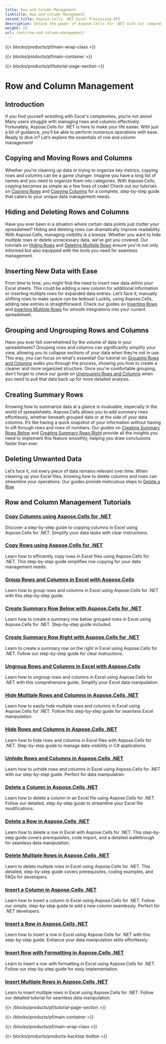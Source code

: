 ```yaml
---
title: Row and Column Management
linktitle: Row and Column Management
second_title: Aspose.Cells .NET Excel Processing API
description: Unlock the power of Aspose.Cells for .NET with our comprehensive tutorials on row and column management to enhance your Excel skills effortlessly. 
weight: 22
url: /net/row-and-column-management/
---
```


{{< blocks/products/pf/main-wrap-class >}}

{{< blocks/products/pf/main-container >}}

{{< blocks/products/pf/tutorial-page-section >}}

# Row and Column Management

## Introduction

If you find yourself wrestling with Excel's complexities, you’re not alone! Many users struggle with managing rows and columns effectively. Fortunately, Aspose.Cells for .NET is here to make your life easier. With just a bit of guidance, you’ll be able to perform numerous operations with ease. Ready to dive in? Let’s explore the essentials of row and column management!

## Copying and Moving Rows and Columns

Whether you're cleaning up data or trying to organize key metrics, copying rows and columns can be a game changer. Imagine you have a long list of names and you need to organize them into categories. With Aspose.Cells, copying becomes as simple as a few lines of code! Check out our tutorials on [Copying Rows](./copying-rows/) and [Copying Columns](./copying-columns/) for a complete, step-by-step guide that caters to your unique data management needs.

## Hiding and Deleting Rows and Columns

Have you ever been in a situation where certain data points just clutter your spreadsheet? Hiding and deleting rows can dramatically improve readability. With Aspose.Cells, managing visibility is a breeze. Whether you want to hide multiple rows or delete unnecessary data, we’ve got you covered. Our tutorials on [Hiding Rows](./hide-rows-columns-aspose-cells/) and [Deleting Multiple Rows](./delete-multiple-rows-aspose-cells/) ensure you're not only informed but also equipped with the tools you need for seamless management.

## Inserting New Data with Ease

From time to time, you might find the need to insert new data within your Excel sheets. This could be adding a new column for additional information or inserting multiple rows for expanded data entries. Let’s face it; manually shifting rows to make space can be tedious! Luckily, using Aspose.Cells, adding new entries is straightforward. Check our guides on [Inserting Rows](./insert-row-aspose-cells/) and [Inserting Multiple Rows](./insert-multiple-rows-aspose-cells/) for smooth integrations into your current spreadsheet.

## Grouping and Ungrouping Rows and Columns

Have you ever felt overwhelmed by the volume of data in your spreadsheets? Grouping rows and columns can significantly simplify your view, allowing you to collapse sections of your data when they’re not in use. This way, you can focus on what's essential! Our tutorial on [Grouping Rows and Columns](./grouping-rows-and-columns/) walks you through the process, showing you how to create a cleaner and more organized structure. Once you're comfortable grouping, don't forget to check our guide on [Ungrouping Rows and Columns](./ungrouping-rows-and-columns/) when you need to pull that data back up for more detailed analysis.

## Creating Summary Rows

Knowing how to summarize data at a glance is invaluable, especially in the world of spreadsheets. Aspose.Cells allows you to add summary rows effortlessly, whether beneath grouped data or at the side of your data columns. It’s like having a quick snapshot of your information without having to sift through rows and rows of numbers. Our guides on [Creating Summary Rows Below](./summary-row-below/) and [Creating Summary Rows Right](./summary-row-right/) provide all the insights you need to implement this feature smoothly, helping you draw conclusions faster than ever.

## Deleting Unwanted Data

Let’s face it, not every piece of data remains relevant over time. When cleaning up your Excel files, knowing how to delete columns and rows can streamline your operations. Our guides provide meticulous steps to [Delete a Row](./delete-row-aspose-cells/).

## Row and Column Management Tutorials
### [Copy Columns using Aspose.Cells for .NET](./copying-columns/)
Discover a step-by-step guide to copying columns in Excel using Aspose.Cells for .NET. Simplify your data tasks with clear instructions.
### [Copy Rows using Aspose.Cells for .NET](./copying-rows/)
Learn how to efficiently copy rows in Excel files using Aspose.Cells for .NET. This step-by-step guide simplifies row copying for your data management needs.
### [Group Rows and Columns in Excel with Aspose.Cells](./grouping-rows-and-columns/)
Learn how to group rows and columns in Excel using Aspose.Cells for .NET with this step-by-step guide.
### [Create Summary Row Below with Aspose.Cells for .NET](./summary-row-below/)
Learn how to create a summary row below grouped rows in Excel using Aspose.Cells for .NET. Step-by-step guide included.
### [Create Summary Row Right with Aspose.Cells for .NET](./summary-row-right/)
Learn to create a summary row on the right in Excel using Aspose.Cells for .NET. Follow our step-by-step guide for clear instructions.
### [Ungroup Rows and Columns in Excel with Aspose.Cells](./ungrouping-rows-and-columns/)
Learn how to ungroup rows and columns in Excel using Aspose.Cells for .NET with this comprehensive guide. Simplify your Excel data manipulation.
### [Hide Multiple Rows and Columns in Aspose.Cells .NET](./hide-multiple-rows-columns-aspose-cells/)
Learn how to easily hide multiple rows and columns in Excel using Aspose.Cells for .NET. Follow this step-by-step guide for seamless Excel manipulation.
### [Hide Rows and Columns in Aspose.Cells .NET](./hide-rows-columns-aspose-cells/)
Learn how to hide rows and columns in Excel files with Aspose.Cells for .NET. Step-by-step guide to manage data visibility in C# applications.
### [Unhide Rows and Columns in Aspose.Cells .NET](./unhide-rows-columns-aspose-cells/)
Learn how to unhide rows and columns in Excel using Aspose.Cells for .NET with our step-by-step guide. Perfect for data manipulation.
### [Delete a Column in Aspose.Cells .NET](./delete-column-aspose-cells/)
Learn how to delete a column in an Excel file using Aspose.Cells for .NET. Follow our detailed, step-by-step guide to streamline your Excel file modifications.
### [Delete a Row in Aspose.Cells .NET](./delete-row-aspose-cells/)
Learn how to delete a row in Excel with Aspose.Cells for .NET. This step-by-step guide covers prerequisites, code import, and a detailed walkthrough for seamless data manipulation.
### [Delete Multiple Rows in Aspose.Cells .NET](./delete-multiple-rows-aspose-cells/)
Learn to delete multiple rows in Excel using Aspose.Cells for .NET. This detailed, step-by-step guide covers prerequisites, coding examples, and FAQs for developers.
### [Insert a Column in Aspose.Cells .NET](./insert-column-aspose-cells/)
Learn how to insert a column in Excel using Aspose.Cells for .NET. Follow our simple, step-by-step guide to add a new column seamlessly. Perfect for .NET developers.
### [Insert a Row in Aspose.Cells .NET](./insert-row-aspose-cells/)
Learn how to insert a row in Excel using Aspose.Cells for .NET with this step-by-step guide. Enhance your data manipulation skills effortlessly.
### [Insert Row with Formatting in Aspose.Cells .NET](./insert-row-formatting-aspose-cells/)
Learn to insert a row with formatting in Excel using Aspose.Cells for .NET. Follow our step-by-step guide for easy implementation.
### [Insert Multiple Rows in Aspose.Cells .NET](./insert-multiple-rows-aspose-cells/)
Learn to insert multiple rows in Excel using Aspose.Cells for .NET. Follow our detailed tutorial for seamless data manipulation.

{{< /blocks/products/pf/tutorial-page-section >}}

{{< /blocks/products/pf/main-container >}}

{{< /blocks/products/pf/main-wrap-class >}}

{{< blocks/products/products-backtop-button >}}
